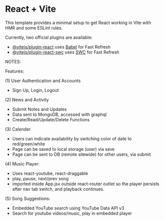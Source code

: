 # React + Vite

This template provides a minimal setup to get React working in Vite with HMR and some ESLint rules.

Currently, two official plugins are available:

- [@vitejs/plugin-react](https://github.com/vitejs/vite-plugin-react/blob/main/packages/plugin-react/README.md) uses [Babel](https://babeljs.io/) for Fast Refresh
- [@vitejs/plugin-react-swc](https://github.com/vitejs/vite-plugin-react-swc) uses [SWC](https://swc.rs/) for Fast Refresh






NOTES:

Features: 

(1) User Authentication and Accounts
+ Sign Up, Login, Logout

(2) News and Activity
+ Submit Notes and Updates
+ Data sent to MongoDB, accessed with graphql
+ Create/Read/Update/Delete Functions

(3) Calender
+ Users can indicate availability by switching color of date to red/green/white
+ Page can be saved to local storage (user) via save
+ Page can be sent to DB (remote sitewide) for other users, via submit 

(4) Music Player:
+ Uses react-youtube, react-draggable
+ play, pause, next/prev song
+ imported inside App.jsx outside react-router outlet so the player persists after nav tab switch, and playback continues.

(5) Song Suggestions:
+ Embedded YouTube search using YouTube Data API v3
+ Search for youtube videos/music, play in embedded player
